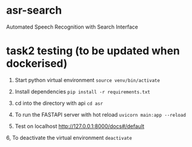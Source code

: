 # asr-search
Automated Speech Recognition with Search Interface

# task2 testing (to be updated when dockerised)

1. Start python virtual environment
```source venv/bin/activate```

2. Install dependencies
```pip install -r requirements.txt```

<!-- deactivate and reactivate (step 1)-->
<!-- brew install ffmpeg (for mac) -->

3. cd into the directory with api
```cd asr```

4. To run the FASTAPI server with hot reload
```uvicorn main:app --reload```

5. Test on localhost http://127.0.0.1:8000/docs#/default

6, To deactivate the virtual environment
```deactivate```
